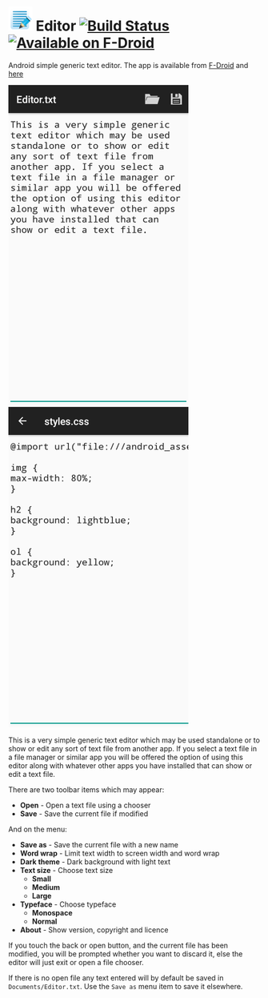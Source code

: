 # ![Logo](src/main/res/drawable-mdpi/ic_launcher.png) Editor [![Build Status](https://travis-ci.org/billthefarmer/editor.svg?branch=master)](https://travis-ci.org/billthefarmer/editor) [![Available on F-Droid](https://f-droid.org/wiki/images/c/ca/F-Droid-button_available-on_smaller.png)](https://f-droid.org/repository/browse/?fdid=org.billthefarmer.editor)

Android simple generic text editor. The app is available from
[F-Droid](https://f-droid.org/repository/browse/?fdid=org.billthefarmer.editor)
and [here](https://github.com/billthefarmer/editor/releases)

![Editor](https://github.com/billthefarmer/billthefarmer.github.io/raw/master/images/Editor.png) ![Editor](https://github.com/billthefarmer/billthefarmer.github.io/raw/master/images/Editor-styles.png)

This is a very simple generic text editor which may be used standalone
or to show or edit any sort of text file from another app. If you
select a text file in a file manager or similar app you will be
offered the option of using this editor along with whatever other apps
you have installed that can show or edit a text file.

There are two toolbar items which may appear:
* **Open** - Open a text file using a chooser
* **Save** - Save the current file if modified

And on the menu:
* **Save as** - Save the current file with a new name
* **Word wrap** - Limit text width to screen width and word wrap
* **Dark theme** - Dark background with light text
* **Text size** - Choose text size
  * **Small**
  * **Medium**
  * **Large**
* **Typeface** - Choose typeface
  * **Monospace**
  * **Normal**
* **About** - Show version, copyright and licence

If you touch the back or open button, and the current file has been
modified, you will be prompted whether you want to discard it, else
the editor will just exit or open a file chooser.

If there is no open file any text entered will by default be saved in
`Documents/Editor.txt`. Use the `Save as` menu item to save it
elsewhere.
